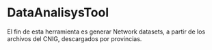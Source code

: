 # DataAnalisysTool
El fin de esta herramienta es generar Network datasets, a partir de los archivos del CNIG, descargados por provincias.
